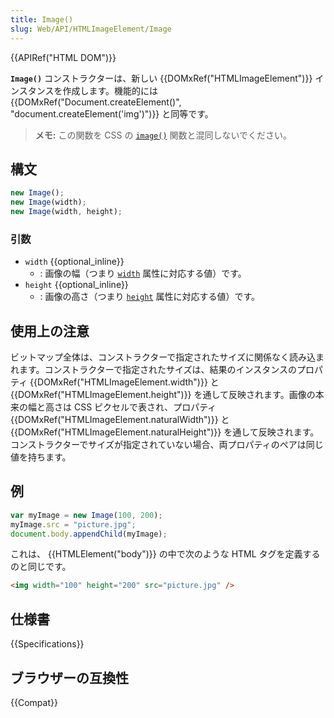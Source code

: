 ```yaml
---
title: Image()
slug: Web/API/HTMLImageElement/Image
---
```


{{APIRef("HTML DOM")}}

**`Image()`** コンストラクターは、新しい {{DOMxRef("HTMLImageElement")}} インスタンスを作成します。機能的には {{DOMxRef("Document.createElement()", "document.createElement('img')")}} と同等です。

> **メモ:** この関数を CSS の [`image()`](/ja/docs/Web/CSS/image/image) 関数と混同しないでください。

## 構文

```js
new Image();
new Image(width);
new Image(width, height);
```

### 引数

- `width` {{optional_inline}}
  - : 画像の幅（つまり [`width`](/ja/docs/Web/HTML/Element/img#width) 属性に対応する値）です。
- `height` {{optional_inline}}
  - : 画像の高さ（つまり [`height`](/ja/docs/Web/HTML/Element/img#height) 属性に対応する値）です。

## 使用上の注意

ビットマップ全体は、コンストラクターで指定されたサイズに関係なく読み込まれます。コンストラクターで指定されたサイズは、結果のインスタンスのプロパティ {{DOMxRef("HTMLImageElement.width")}} と {{DOMxRef("HTMLImageElement.height")}} を通して反映されます。画像の本来の幅と高さは CSS ピクセルで表され、プロパティ {{DOMxRef("HTMLImageElement.naturalWidth")}} と {{DOMxRef("HTMLImageElement.naturalHeight")}} を通して反映されます。コンストラクターでサイズが指定されていない場合、両プロパティのペアは同じ値を持ちます。

## 例

```js
var myImage = new Image(100, 200);
myImage.src = "picture.jpg";
document.body.appendChild(myImage);
```

これは、 {{HTMLElement("body")}} の中で次のような HTML タグを定義するのと同じです。

```html
<img width="100" height="200" src="picture.jpg" />
```

## 仕様書

{{Specifications}}

## ブラウザーの互換性

{{Compat}}
